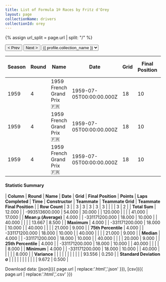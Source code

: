 ```yaml
---
title: List of Formula 1® Races by Fritz d'Orey
layout: page
collectionName: drivers
collectionId: orey
---
```


{% assign url_split = page.url | split: "/" %}
<div id="collection-navigation">
<button onclick="selector.options[selector.selectedIndex-1].value && (window.location = selector.options[selector.selectedIndex-1].value);">&lt; Prev</button>
<button onclick="selector.options[selector.selectedIndex+1].value && (window.location = selector.options[selector.selectedIndex+1].value);">Next &gt;</button>
<select id="selector" onchange="this.options[this.selectedIndex].value && (window.location = this.options[this.selectedIndex].value);">
  {% for collectionId in site.data[page.collectionName].refs %}
    {% if collectionId == page.collectionId %}
      {% assign selected = "selected" %}
    {% else %}
      {% assign selected = "" %}
    {% endif %}
    {% assign profile = site.data[page.collectionName][collectionId].profile %}
    <option value="/f1/{{ page.collectionName }}/{{ collectionId }}/{{ url_split[4] }}" {{ selected }}>{{ profile.collection_name }}</option>
  {% endfor %}
</select>
</div>

| Season | Round | Name | Date | Grid | Final Position | Points | Laps Completed | Time | Constructor | Teammate | Teammate Grid | Teammate Final Position |
|--|--|--|--|--|--|--|--|--|--|--|--|--|
| 1959 | 4 | 1959 French Grand Prix 🇫🇷 | 1959-07-05T00:00:00.000Z | 18 | 10 | 0.0 | 40 |   | Maserati 🇮🇹 | [Giorgio Scarlatti 🇮🇹](/f1/drivers/scarlatti) | 21 | 8 |
| 1959 | 4 | 1959 French Grand Prix 🇫🇷 | 1959-07-05T00:00:00.000Z | 18 | 10 | 0.0 | 40 |   | Maserati 🇮🇹 | [Carel Godin de Beaufort 🇳🇱](/f1/drivers/beaufort) | 20 | 9 |
| 1959 | 4 | 1959 French Grand Prix 🇫🇷 | 1959-07-05T00:00:00.000Z | 18 | 10 | 0.0 | 40 |   | Maserati 🇮🇹 | [Azdrubal Fontes 🇺🇾](/f1/drivers/fontes) | 0 | W |

#### Statistic Summary

| **Column** | **Round** | **Name** | **Date** | **Grid** | **Final Position** | **Points** | **Laps Completed** | **Time** | **Constructor** | **Teammate** | **Teammate Grid** | **Teammate Final Position** |
| **Row Count** | 3 |  | 3 | 3 | 3 | 3 | 3 |  |  |  | 3 | 2 |
| **Total Sum** | 12.000 |  | -993513600.000 | 54.000 | 30.000 |  | 120.000 |  |  |  | 41.000 | 17.000 |
| **Mean μ (Average)** | 4.000 |  | -331171200.000 | 18.000 | 10.000 |  | 40.000 |  |  |  | 13.667 | 8.500 |
| **Maximum** | 4.000 |  | -331171200.000 | 18.000 | 10.000 |  | 40.000 |  |  |  | 21.000 | 9.000 |
| **75th Percentile** | 4.000 |  | -331171200.000 | 18.000 | 10.000 |  | 40.000 |  |  |  | 21.000 | 9.000 |
| **Median** | 4.000 |  | -331171200.000 | 18.000 | 10.000 |  | 40.000 |  |  |  | 20.000 | 9.000 |
| **25th Percentile** | 4.000 |  | -331171200.000 | 18.000 | 10.000 |  | 40.000 |  |  |  |  | 8.000 |
| **Minimum** | 4.000 |  | -331171200.000 | 18.000 | 10.000 |  | 40.000 |  |  |  |  | 8.000 |
| **Variance** |  |  |  |  |  |  |  |  |  |  | 93.556 | 0.250 |
| **Standard Deviation σ** |  |  |  |  |  |  |  |  |  |  | 9.672 | 0.500 |

Download data: [json]({{ page.url | replace:'.html','.json' }}), [csv]({{ page.url | replace:'.html','.csv' }})

